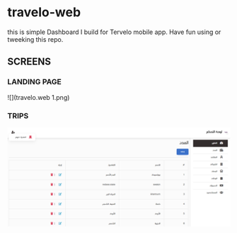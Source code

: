 # travelo-web

this is simple Dashboard I build for Tervelo mobile app.
Have fun using or tweeking this repo.


## SCREENS 

### LANDING PAGE
![](travelo.web 1.png)

### TRIPS

![](example_page.png)


